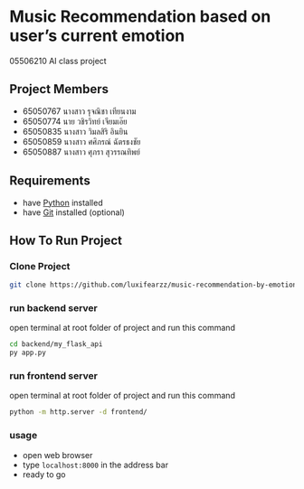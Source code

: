 
# Music Recommendation based on user’s current emotion

05506210 AI class project
## Project Members
- 65050767 นางสาว รุจณิชา เทียนงาม
- 65050774 นาย วชิรวิทย์ เจียมเอ๊ย
- 65050835 นางสาว วิมลสิริ อินยิน
- 65050859 นางสาว ศศิภรณ์ ฉัตรธงชัย
- 65050887 นางสาว ศุภรา สุวรรณทิพย์

## Requirements
- have [Python](https://www.python.org/) installed
- have [Git](https://git-scm.com/) installed (optional)

## How To Run Project

### Clone Project

```bash
git clone https://github.com/luxifearzz/music-recommendation-by-emotion-detection.git
```

### run backend server

open terminal at root folder of project and run this command

```bash
cd backend/my_flask_api
py app.py
```

### run frontend server

open terminal at root folder of project and run this command

```bash
python -m http.server -d frontend/
```

### usage

- open web browser
- type ```localhost:8000``` in the address bar
- ready to go
